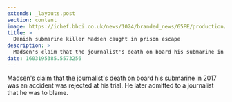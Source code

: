 ```yaml
--- 
extends: _layouts.post 
section: content 
image: https://ichef.bbci.co.uk/news/1024/branded_news/65FE/production/_115001162_subman.jpg 
title: > 
  Danish submarine killer Madsen caught in prison escape 
description: > 
  Madsen's claim that the journalist's death on board his submarine in 2017 was an accident was rejected at his trial.He later admitted to a journalist that he was to blame. 
date: 1603195385.5573256 
--- 
```

<div><p>Madsen's claim that the journalist's death on board his submarine in 2017 was an accident was rejected at his trial. He later admitted to a journalist that he was to blame.</p></div>